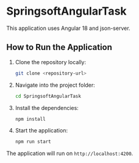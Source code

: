 
# SpringsoftAngularTask

This application uses Angular 18 and json-server.

## How to Run the Application

1. Clone the repository locally:
   ```bash
   git clone <repository-url>
   ```

2. Navigate into the project folder:
   ```bash
   cd SpringsoftAngularTask
   ```

3. Install the dependencies:
   ```bash
   npm install
   ```

4. Start the application:
   ```bash
   npm run start
   ```

The application will run on `http://localhost:4200`.
